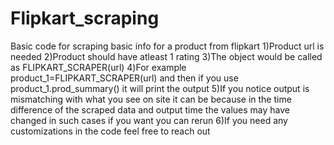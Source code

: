 # Flipkart_scraping
Basic code for scraping basic info for a product from flipkart 
1)Product url is needed 
2)Product should have atleast 1 rating
3)The object would be called as FLIPKART_SCRAPER(url)
4)For example product_1=FLIPKART_SCRAPER(url) and then if you use product_1.prod_summary() it will print the output
5)If you notice output is mismatching with what you see on site it can be because in the time difference of the scraped data and output time the values may have changed in such cases if you want you can rerun
6)If you need any customizations in the code feel free to reach out 

